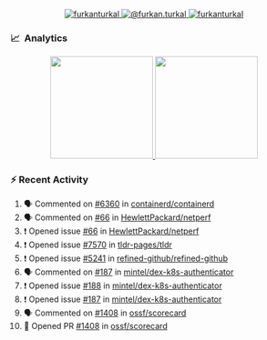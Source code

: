 <p align="center">
  <a href="https://linkedin.com/in/furkanturkal" target="blank">
    <img src="https://img.shields.io/badge/linkedin-%230077B5.svg?&style=for-the-badge&logo=linkedin&logoColor=white" alt="furkanturkal" />
  </a>
  <a href="https://medium.com/@furkan.turkal" target="blank">
    <img src="https://img.shields.io/badge/medium-%2312100E.svg?&style=for-the-badge&logo=medium&logoColor=white" alt="@furkan.turkal" />
  </a>
  <a href="https://twitter.com/furkanturkaI" target="blank">
    <img src="https://img.shields.io/badge/Twitter-1DA1F2?style=for-the-badge&logo=twitter&logoColor=white" alt="furkanturkaI" />
  </a>
</p>

### 📈 &nbsp;Analytics

<p align="center">
  <a href="https://coderstats.net/github/#Dentrax">
    <img height="180em" src="https://github-readme-stats-eight-theta.vercel.app/api?username=Dentrax&show_icons=true&theme=algolia&include_all_commits=true&count_private=true&line_height=26"/>
    <img height="180em" src="https://github-readme-stats-eight-theta.vercel.app/api/top-langs/?username=Dentrax&layout=compact&langs_count=8&theme=algolia&line_height=26"/>
  </a>
</p>

### :zap: Recent Activity

<!--START_SECTION:activity-->
1. 🗣 Commented on [#6360](https://github.com/containerd/containerd/issues/6360) in [containerd/containerd](https://github.com/containerd/containerd)
2. 🗣 Commented on [#66](https://github.com/HewlettPackard/netperf/issues/66) in [HewlettPackard/netperf](https://github.com/HewlettPackard/netperf)
3. ❗️ Opened issue [#66](https://github.com/HewlettPackard/netperf/issues/66) in [HewlettPackard/netperf](https://github.com/HewlettPackard/netperf)
4. ❗️ Opened issue [#7570](https://github.com/tldr-pages/tldr/issues/7570) in [tldr-pages/tldr](https://github.com/tldr-pages/tldr)
5. ❗️ Opened issue [#5241](https://github.com/refined-github/refined-github/issues/5241) in [refined-github/refined-github](https://github.com/refined-github/refined-github)
6. 🗣 Commented on [#187](https://github.com/mintel/dex-k8s-authenticator/issues/187) in [mintel/dex-k8s-authenticator](https://github.com/mintel/dex-k8s-authenticator)
7. ❗️ Opened issue [#188](https://github.com/mintel/dex-k8s-authenticator/issues/188) in [mintel/dex-k8s-authenticator](https://github.com/mintel/dex-k8s-authenticator)
8. ❗️ Opened issue [#187](https://github.com/mintel/dex-k8s-authenticator/issues/187) in [mintel/dex-k8s-authenticator](https://github.com/mintel/dex-k8s-authenticator)
9. 🗣 Commented on [#1408](https://github.com/ossf/scorecard/issues/1408) in [ossf/scorecard](https://github.com/ossf/scorecard)
10. 💪 Opened PR [#1408](https://github.com/ossf/scorecard/pull/1408) in [ossf/scorecard](https://github.com/ossf/scorecard)
<!--END_SECTION:activity-->
